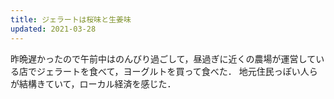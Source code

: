 ```yaml
---
title: ジェラートは桜味と生姜味
updated: 2021-03-28
---
```


昨晩遅かったので午前中はのんびり過ごして，昼過ぎに近くの農場が運営している店でジェラートを食べて，ヨーグルトを買って食べた．
地元住民っぽい人らが結構きていて，ローカル経済を感じた．
